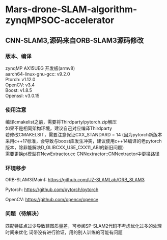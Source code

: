 # Mars-drone-SLAM-algorithm-zynqMPSOC-accelerator
## CNN-SLAM3,源码来自ORB-SLAM3源码修改
### 版本、编译
zynqMP AX15UEG 开发板(armv8)  
aarch64-linux-gnu-gcc: v9.2.0  
Ptorch: v1.12.0  
OpenCV: v3.4  
Boost: v1.8.5  
Openssl: v3.0.15  

### 使用注意
编译cmakelist之前，需要将Thirdparty/pytorch.zip解压  
如果不是相同架构环境，建议自己对应编译Thirdparty  
若修改CMAKELSIT，需要注意保证CXX_STANDARD = 14 (因为pytorch新版本采用c++17标准，会导致与boost库发生冲突，建议使用c++14编译的老pytorch版本，除非能解决D_GLIBCXX_USE_CXX11_ABI的新旧问题)  
需要更换pt模型在NewExtractor.cc CNNextractor::CNNextractor中更换路径

### 环境移步
ORB-SLAM3(Main): https://github.com/UZ-SLAMLab/ORB_SLAM3 

Pytorch: https://github.com/pytorch/pytorch

OpenCV: https://github.com/opencv/opencv

### 问题（待解决）
匹配特征点过少导致建图质量差，可参阅SP-SLAM2代码不考虑优化过多的处理时间来优化
词带没有进行验证，用的别人训练的可能有问题

